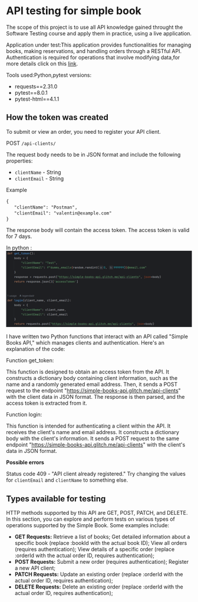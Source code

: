 # API testing for simple book

The scope of this project is to use all API knowledge gained throught the Software Testing course and apply them in practice, using a live application.

Application under test:This application provides functionalities for managing books, making reservations, and handling orders through a RESTful API. Authentication is required for operations that involve modifying data,for more details click on this [link](https://github.com/vdespa/introduction-to-postman-course/blob/main/simple-books-api.md).

Tools used:Python,pytest
versions:
- requests==2.31.0
- pytest==8.0.1
- pytest-html==4.1.1

## How the token was created
To submit or view an order, you need to register your API client.

POST `/api-clients/`

The request body needs to be in JSON format and include the following properties:

 - `clientName` - String
 - `clientEmail` - String

 Example

 ```
 {
    "clientName": "Postman",
    "clientEmail": "valentin@example.com"
}
 ```

The response body will contain the access token. The access token is valid for 7 days.

In python :
![Screenhot code python ](https://github.com/AdrianPricopie/Python-API-Testing-/blob/main/Screenshots/Token.png)

I have written two Python functions that interact with an API called "Simple Books API," which manages clients and authentication. Here's an explanation of the code:

Function get_token:

This function is designed to obtain an access token from the API.
It constructs a dictionary body containing client information, such as the name and a randomly generated email address.
Then, it sends a POST request to the endpoint "https://simple-books-api.glitch.me/api-clients" with the client data in JSON format.
The response is then parsed, and the access token is extracted from it.

Function login:

This function is intended for authenticating a client within the API.
It receives the client's name and email address.
It constructs a dictionary body with the client's information.
It sends a POST request to the same endpoint "https://simple-books-api.glitch.me/api-clients" with the client's data in JSON format.


**Possible errors**

Status code 409 - "API client already registered." Try changing the values for `clientEmail` and `clientName` to something else.

## Types available for testing

HTTP methods supported by this API are GET, POST, PATCH, and DELETE. In this section, you can explore and perform tests on various types of operations supported by the  Simple Book. Some examples include:

- **GET Requests:**
   Retrieve a list of books;
   Get detailed information about a specific book (replace :bookId with the actual book ID);
   View all orders (requires authentication);
   View details of a specific order (replace :orderId with the actual order ID, requires authentication);
- **POST Requests:**
   Submit a new order (requires authentication);
   Register a new API client;
- **PATCH Requests:** Update an existing order (replace :orderId with the actual order ID, requires authentication);
- **DELETE Requests:** Delete an existing order (replace :orderId with the actual order ID, requires authentication);
